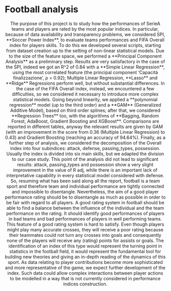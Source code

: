 # Football analysis 
<center> The purpose of this project is to study how the performances of SerieA teams and players are rated by the most popular indices. In particular, because of data availability and transparency problems, we considered SPI, **Soccer Power Index**, to evaluate teams performances and FIFA Overall index for players skills. To do this we developed several scripts, starting from dataset creation up to the setting of non-linear statistical models. Due to the size of the feature space, we performed a **Principal Component Analysis** as a preliminary step. Results are very satisfactory in the case of the SPI, indeed we got an R^2 of 0.84 with a **Simple Linear Regression**, using the most correlated feature (the principal component ‘Capacità finalizzazione’, ρ = 0.92); Multiple Linear Regression, **Lasso** and **Ridge** Regressions perform well, but without substantial differences. In the case of the FIFA Overall index, instead, we encountered a few difficulties, so we considered it necessary to introduce more complex statistical models. Going beyond linearity, we applied a **polynomial regression** model (up to the third order) and a **GAM** (Generalized Additive Model), based on third order splines; after that, we considered **Regression Trees** too, with the algorithms of **Bagging, Random Forest, AdaBoost, Gradient Boosting and XGBoost**.  Comparisons are reported in different tables, anyway the relevant results are given by GAM (with an improvement in the score from 0.36 (Multiple Linear Regression) to 0.43) and Gradient Boosting (reaching an accuracy of 94.64%). Finally, as a further step of analysis, we considered the decomposition of the Overall index into four subindices: attack, defense, passing_types, possession. Usually the index is divided into six main skills, but we adapted the division to our case study. This point of the analysis did not lead to significant results: attack, passing_types and possession show a very slight improvement in the value of R adj, while there is an important lack of interpretative capability in every statistical model considered with defense. So, resuming what has been said along all the report, football is a team sport and therefore team and individual performance are tightly connected and impossible to disentangle. Nevertheless, the aim of a good player performance rating should be to disentangle as much as possible in order to be fair with regard to all players. A good rating system in football should be able to find a balance between the influence of the individual and the team performance on the rating. It should identify good performances of players in bad teams and bad performances of players in well performing teams. This feature of a good rating system is hard to satisfy. Even though players might play many accurate crosses, they will receive a poor rating because their teammates could not turn any crosses into goals and consequently none of the players will receive any (rating) points for assists or goals. The identification of an index of this type would represent the turning point in statistics in the football field, it would represent the fundamental tool for building new theories and giving an in-depth reading of the dynamics of this sport. As data relating to player contributions become more sophisticated and more representative of the game, we expect further development of the index. Such data could allow complex interactions between player actions to be modelled in a way that is not currently considered in performance indices construction. </center>
